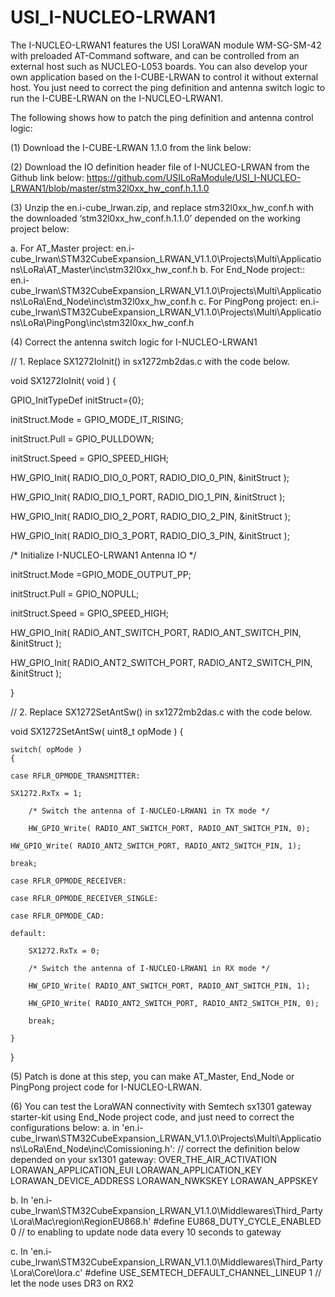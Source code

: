 # USI_I-NUCLEO-LRWAN1

The I-NUCLEO-LRWAN1 features the USI LoraWAN module WM-SG-SM-42 with preloaded AT-Command software, and can be controlled from an external host such as NUCLEO-L053 boards. You can also develop your own application based on the I-CUBE-LRWAN to control it without external host.
You just need to correct the ping definition and antenna switch logic to run the I-CUBE-LRWAN on the I-NUCLEO-LRWAN1. 

The following shows how to patch the ping definition and antenna control logic:

(1)	Download the I-CUBE-LRWAN 1.1.0 from the link below:

(2)	Download the IO definition header file of I-NUCLEO-LRWAN from the Github link below:
  https://github.com/USILoRaModule/USI_I-NUCLEO-LRWAN1/blob/master/stm32l0xx_hw_conf.h.1.1.0

(3)	Unzip the en.i-cube_lrwan.zip, and replace stm32l0xx_hw_conf.h with the downloaded ‘stm32l0xx_hw_conf.h.1.1.0’ depended on the working project below:

  a.	For AT_Master project:
  en.i-cube_lrwan\STM32CubeExpansion_LRWAN_V1.1.0\Projects\Multi\Applications\LoRa\AT_Master\inc\stm32l0xx_hw_conf.h
  b.	For End_Node project::
  en.i-cube_lrwan\STM32CubeExpansion_LRWAN_V1.1.0\Projects\Multi\Applications\LoRa\End_Node\inc\stm32l0xx_hw_conf.h
  c.	For PingPong project:
  en.i-cube_lrwan\STM32CubeExpansion_LRWAN_V1.1.0\Projects\Multi\Applications\LoRa\PingPong\inc\stm32l0xx_hw_conf.h

(4)	Correct the antenna switch logic for I-NUCLEO-LRWAN1

// 1. Replace SX1272IoInit() in sx1272mb2das.c with the code below.

void SX1272IoInit( void )
{

  GPIO_InitTypeDef initStruct={0};
    
  initStruct.Mode = GPIO_MODE_IT_RISING;
  
  initStruct.Pull = GPIO_PULLDOWN;
  
  initStruct.Speed = GPIO_SPEED_HIGH;

  HW_GPIO_Init( RADIO_DIO_0_PORT, RADIO_DIO_0_PIN, &initStruct );
  
  HW_GPIO_Init( RADIO_DIO_1_PORT, RADIO_DIO_1_PIN, &initStruct );
  
  HW_GPIO_Init( RADIO_DIO_2_PORT, RADIO_DIO_2_PIN, &initStruct );
  
  HW_GPIO_Init( RADIO_DIO_3_PORT, RADIO_DIO_3_PIN, &initStruct );
	
  /* Initialize I-NUCLEO-LRWAN1 Antenna IO */
  
  initStruct.Mode =GPIO_MODE_OUTPUT_PP;
  
  initStruct.Pull = GPIO_NOPULL; 
  
  initStruct.Speed = GPIO_SPEED_HIGH;
    
  HW_GPIO_Init( RADIO_ANT_SWITCH_PORT, RADIO_ANT_SWITCH_PIN, &initStruct  ); 
  
  HW_GPIO_Init( RADIO_ANT2_SWITCH_PORT, RADIO_ANT2_SWITCH_PIN, &initStruct  ); 

}



// 2. Replace SX1272SetAntSw() in sx1272mb2das.c with the code below.

void SX1272SetAntSw( uint8_t opMode )
{

    switch( opMode )
    {
    
    case RFLR_OPMODE_TRANSMITTER:
    
	SX1272.RxTx = 1;
	
        /* Switch the antenna of I-NUCLEO-LRWAN1 in TX mode */
	
        HW_GPIO_Write( RADIO_ANT_SWITCH_PORT, RADIO_ANT_SWITCH_PIN, 0);
        
	HW_GPIO_Write( RADIO_ANT2_SWITCH_PORT, RADIO_ANT2_SWITCH_PIN, 1);
        
	break;
	
    case RFLR_OPMODE_RECEIVER:
    
    case RFLR_OPMODE_RECEIVER_SINGLE:
    
    case RFLR_OPMODE_CAD:
    
    default:
    
        SX1272.RxTx = 0;
	
        /* Switch the antenna of I-NUCLEO-LRWAN1 in RX mode */
	
        HW_GPIO_Write( RADIO_ANT_SWITCH_PORT, RADIO_ANT_SWITCH_PIN, 1);
	
        HW_GPIO_Write( RADIO_ANT2_SWITCH_PORT, RADIO_ANT2_SWITCH_PIN, 0);
	
        break;
	
    }
    
}


(5)	Patch is done at this step, you can make AT_Master, End_Node or PingPong project code for I-NUCLEO-LRWAN.

(6)	You can test the LoraWAN connectivity with Semtech sx1301 gateway starter-kit using End_Node project code, and just need to correct the configurations below:
  a.	in 'en.i-cube_lrwan\STM32CubeExpansion_LRWAN_V1.1.0\Projects\Multi\Applications\LoRa\End_Node\inc\Comissioning.h':
  // correct the definition below depended on your sx1301 gateway:
  OVER_THE_AIR_ACTIVATION
  LORAWAN_APPLICATION_EUI
  LORAWAN_APPLICATION_KEY
  LORAWAN_DEVICE_ADDRESS
  LORAWAN_NWKSKEY
  LORAWAN_APPSKEY
  
  
  b.	In 'en.i-cube_lrwan\STM32CubeExpansion_LRWAN_V1.1.0\Middlewares\Third_Party\Lora\Mac\region\RegionEU868.h'
  #define EU868_DUTY_CYCLE_ENABLED 0  // to enabling to update node data every 10 seconds to gateway
  
  c.	In 'en.i-cube_lrwan\STM32CubeExpansion_LRWAN_V1.1.0\Middlewares\Third_Party\Lora\Core\lora.c'
  #define USE_SEMTECH_DEFAULT_CHANNEL_LINEUP  1   // let the node uses DR3 on RX2


